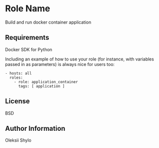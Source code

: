 Role Name
=========

Build and run docker container application

Requirements
------------

Docker SDK for Python

Including an example of how to use your role (for instance, with variables passed in as parameters) is always nice for users too:

    - hosts: all
      roles:
        - role: application_container
          tags: [ application ]

License
-------

BSD

Author Information
------------------

Oleksii Shylo

